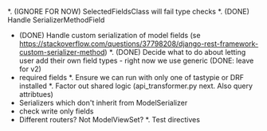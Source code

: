 *. (IGNORE FOR NOW) SelectedFieldsClass will fail type checks 
*. (DONE) Handle SerializerMethodField
*  (DONE) Handle custom serialization of model fields (se https://stackoverflow.com/questions/37798208/django-rest-framework-custom-serializer-method)
*. (DONE) Decide what to do about letting user add their own field types - right now we use generic (DONE: leave for v2)
*  required fields 
*. Ensure we can run with only one of tastypie or DRF installed
*. Factor out shared logic (api_transformer.py next. Also query attribtues)
* Serializers which don't inherit from ModelSerializer
* check write only fields
* Different routers? Not ModelViewSet?
*. Test directives
